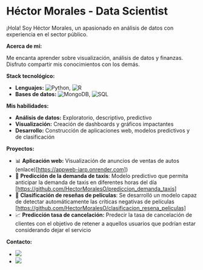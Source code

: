  # Héctor Morales - Data Scientist
 
¡Hola! Soy Héctor Morales, un apasionado en análisis de datos con experiencia en el sector público. 

**Acerca de mí:**

Me encanta aprender sobre visualización, análisis de datos y finanzas. Disfruto compartir mis conocimientos con los demás.

**Stack tecnológico:**

* **Lenguajes:** ![Python](https://img.shields.io/badge/Python-3776AB?style=for-the-badge&logo=python&logoColor=white), ![R](https://img.shields.io/badge/R-276DC3?style=for-the-badge&logo=r&logoColor=white)
* **Bases de datos:** ![MongoDB](https://img.shields.io/badge/MongoDB-47A248?style=for-the-badge&logo=mongodb&logoColor=white), ![SQL](https://img.shields.io/badge/MySQL-6DB33F?style=for-the-badge&logo=mysql&logoColor=white)

**Mis habilidades:**

- **Análisis de datos:** Exploratorio, descriptivo, predictivo
- **Visualización:** Creación de dashboards y gráficos impactantes
- **Desarrollo:** Construcción de aplicaciones web, modelos predictivos y de clasificación

**Proyectos:**

* :bar_chart: **Aplicación web:** Visualización de anuncios de ventas de autos (enlace)[https://appweb-iarp.onrender.com])
* :taxi: **Predicción de la demanda de taxis**: Modelo predictivo que permita anticipar la demanda de taxis en diferentes horas del día [https://github.com/HectorMoralesO/prediccion_demanda_taxis]
* :movie_camera: **Clasificación de reseñas de películas**: Se desarrolló un modelo capaz de detectar automáticamente las críticas negativas de películas [https://github.com/HectorMoralesO/clasificacion_resena_peliculas]
* :chart_with_upwards_trend: **Predicción tasa de cancelación:** Predecir la tasa de cancelación de clientes con el objetivo de retener a aquellos usuarios que podrían estar considerando dejar el servicio

**Contacto:**

* [![](https://img.shields.io/badge/Correo-hector.rld@comunidad.unam.mx-30B980?style=for-the-badge&logo=minutemailer&logoColor=white)](mailto:hector.rld@comunidad.unam.mx)
* [![](https://img.shields.io/badge/LinkedIn-Hector_Morales_O-0077B5?style=for-the-badge&logo=linkedin&logoColor=white)](https://www.linkedin.com/in/hector-morales-o/)


